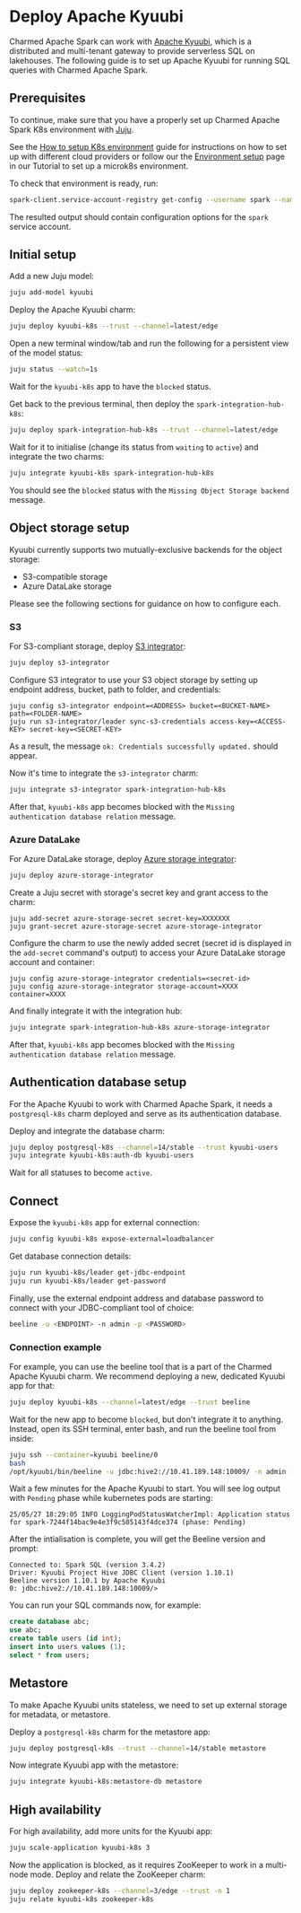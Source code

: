 # Deploy Apache Kyuubi

Charmed Apache Spark can work with [Apache Kyuubi](https://kyuubi.apache.org/), which is a distributed and multi-tenant gateway to provide serverless SQL on lakehouses.
The following guide is to set up Apache Kyuubi for running SQL queries with Charmed Apache Spark.

## Prerequisites

To continue, make sure that you have a properly set up Charmed Apache Spark K8s environment with [Juju](https://documentation.ubuntu.com/juju/3.6/).

See the [How to setup K8s environment](/t/11618) guide for instructions on how to set up with different cloud providers or follow our the [Environment setup](/t/13233) page in our Tutorial to set up a microk8s environment.

To check that environment is ready, run:

```bash
spark-client.service-account-registry get-config --username spark --namespace spark 
```

The resulted output should contain configuration options for the `spark` service account.

## Initial setup

Add a new Juju model:

```bash
juju add-model kyuubi
```

Deploy the Apache Kyuubi charm:

```bash
juju deploy kyuubi-k8s --trust --channel=latest/edge
```

Open a new terminal window/tab and run the following for a persistent view of the model status:

```bash
juju status --watch=1s
```

Wait for the `kyuubi-k8s` app to have the `blocked` status.

Get back to the previous terminal, then deploy the `spark-integration-hub-k8s`:

```bash
juju deploy spark-integration-hub-k8s --trust --channel=latest/edge
```

Wait for it to initialise (change its status from `waiting` to `active`) and integrate the two charms:

```bash
juju integrate kyuubi-k8s spark-integration-hub-k8s
```

You should see the `blocked` status with the `Missing Object Storage backend` message.

## Object storage setup

Kyuubi currently supports two mutually-exclusive backends for the object storage:

* S3-compatible storage
* Azure DataLake storage

Please see the following sections for guidance on how to configure each.

### S3

For S3-compliant storage, deploy [S3 integrator](https://charmhub.io/s3-integrator):

```bash
juju deploy s3-integrator
```

Configure S3 integrator to use your S3 object storage by setting up endpoint address, bucket, path to folder, and credentials:

```text
juju config s3-integrator endpoint=<ADDRESS> bucket=<BUCKET-NAME> path=<FOLDER-NAME>
juju run s3-integrator/leader sync-s3-credentials access-key=<ACCESS-KEY> secret-key=<SECRET-KEY>
```

As a result, the message `ok: Credentials successfully updated.` should appear.

Now it's time to integrate the `s3-integrator` charm:

```bash
juju integrate s3-integrator spark-integration-hub-k8s
```

After that, `kyuubi-k8s` app becomes blocked with the `Missing authentication database relation` message.

### Azure DataLake

For Azure DataLake storage, deploy [Azure storage integrator](https://charmhub.io/azure-storage-integrator):

```bash
juju deploy azure-storage-integrator
```

Create a Juju secret with storage's secret key and grant access to the charm:

```text
juju add-secret azure-storage-secret secret-key=XXXXXXX
juju grant-secret azure-storage-secret azure-storage-integrator
```

Configure the charm to use the newly added secret (secret id is displayed in the `add-secret` command's output) to access your Azure DataLake storage account and container:

```text
juju config azure-storage-integrator credentials=<secret-id>
juju config azure-storage-integrator storage-account=XXXX container=XXXX
```

And finally integrate it with the integration hub:

```bash
juju integrate spark-integration-hub-k8s azure-storage-integrator
```

After that, `kyuubi-k8s` app becomes blocked with the `Missing authentication database relation` message.

## Authentication database setup

For the Apache Kyuubi to work with Charmed Apache Spark, it needs a `postgresql-k8s` charm deployed and serve as its authentication database.

Deploy and integrate the database charm:

```bash
juju deploy postgresql-k8s --channel=14/stable --trust kyuubi-users
juju integrate kyuubi-k8s:auth-db kyuubi-users
```

Wait for all statuses to become `active`.

## Connect

Expose the `kyuubi-k8s` app for external connection:

```bash
juju config kyuubi-k8s expose-external=loadbalancer
```

Get database connection details:

```bash
juju run kyuubi-k8s/leader get-jdbc-endpoint
juju run kyuubi-k8s/leader get-password
```

Finally, use the external endpoint address and database password to connect with your JDBC-compliant tool of choice:

```bash
beeline -u <ENDPOINT> -n admin -p <PASSWORD>
```

### Connection example

For example, you can use the beeline tool that is a part of the Charmed Apache Kyuubi charm.
We recommend deploying a new, dedicated Kyuubi app for that:

```bash
juju deploy kyuubi-k8s --channel=latest/edge --trust beeline
```

Wait for the new app to become `blocked`, but don't integrate it to anything.
Instead, open its SSH terminal, enter bash, and run the beeline tool from inside:

```bash
juju ssh --container=kyuubi beeline/0
bash
/opt/kyuubi/bin/beeline -u jdbc:hive2://10.41.189.148:10009/ -n admin -p 06yJY5OkhcxVhQ0C
```

Wait a few minutes for the Apache Kyuubi to start.
You will see log output with `Pending` phase while kubernetes pods are starting:

```text
25/05/27 18:29:05 INFO LoggingPodStatusWatcherImpl: Application status for spark-7244f14bac9e4e3f9c505143f4dce374 (phase: Pending)
```

After the intialisation is complete, you will get the Beeline version and prompt:

```text
Connected to: Spark SQL (version 3.4.2)
Driver: Kyuubi Project Hive JDBC Client (version 1.10.1)
Beeline version 1.10.1 by Apache Kyuubi
0: jdbc:hive2://10.41.189.148:10009/> 
```

You can run your SQL commands now, for example:

```sql
create database abc;
use abc;
create table users (id int);
insert into users values (1);
select * from users;
```

## Metastore

To make Apache Kyuubi units stateless, we need to set up external storage for metadata, or metastore.

Deploy a `postgresql-k8s` charm for the metastore app:

```bash
juju deploy postgresql-k8s --trust --channel=14/stable metastore
```

Now integrate Kyuubi app with the metastore:

```bash
juju integrate kyuubi-k8s:metastore-db metastore
```

## High availability

For high availability, add more units for the Kyuubi app:

```bash
juju scale-application kyuubi-k8s 3
```

Now the application is blocked, as it requires ZooKeeper to work in a multi-node mode.
Deploy and relate the ZooKeeper charm:

```bash
juju deploy zookeeper-k8s --channel=3/edge --trust -n 1
juju relate kyuubi-k8s zookeeper-k8s
```
